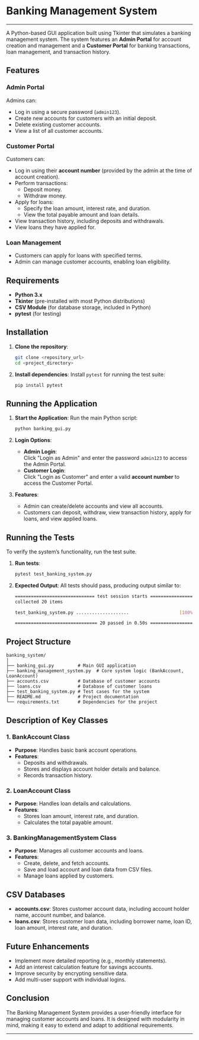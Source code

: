# Banking Management System
---

A Python-based GUI application built using Tkinter that simulates a banking management system. The system features an **Admin Portal** for account creation and management and a **Customer Portal** for banking transactions, loan management, and transaction history.

## Features

### **Admin Portal**  
Admins can:
- Log in using a secure password (`admin123`).
- Create new accounts for customers with an initial deposit.
- Delete existing customer accounts.
- View a list of all customer accounts.

### **Customer Portal**  
Customers can:
- Log in using their **account number** (provided by the admin at the time of account creation).
- Perform transactions:
  - Deposit money.
  - Withdraw money.
- Apply for loans:
  - Specify the loan amount, interest rate, and duration.
  - View the total payable amount and loan details.
- View transaction history, including deposits and withdrawals.
- View loans they have applied for.

### **Loan Management**  
- Customers can apply for loans with specified terms.
- Admin can manage customer accounts, enabling loan eligibility.

## Requirements

- **Python 3.x**  
- **Tkinter** (pre-installed with most Python distributions)
- **CSV Module** (for database storage, included in Python)
- **pytest** (for testing)

## Installation

1. **Clone the repository**:
   ```bash
   git clone <repository_url>
   cd <project_directory>
   ```

2. **Install dependencies**:
   Install `pytest` for running the test suite:
   ```bash
   pip install pytest
   ```

## Running the Application

1. **Start the Application**:
   Run the main Python script:
   ```bash
   python banking_gui.py
   ```

2. **Login Options**:
   - **Admin Login**:  
     Click "Login as Admin" and enter the password `admin123` to access the Admin Portal.  
   - **Customer Login**:  
     Click "Login as Customer" and enter a valid **account number** to access the Customer Portal.

3. **Features**:
   - Admin can create/delete accounts and view all accounts.
   - Customers can deposit, withdraw, view transaction history, apply for loans, and view applied loans.

## Running the Tests

To verify the system’s functionality, run the test suite.

1. **Run tests**:
   ```bash
   pytest test_banking_system.py
   ```

2. **Expected Output**:
   All tests should pass, producing output similar to:
   ```bash
   ============================== test session starts ==============================
   collected 20 items

   test_banking_system.py ....................                   [100%]

   =============================== 20 passed in 0.50s ==============================
   ```

## Project Structure

```
banking_system/
│
├── banking_gui.py         # Main GUI application
├── banking_management_system.py  # Core system logic (BankAccount, LoanAccount)
├── accounts.csv           # Database of customer accounts
├── loans.csv              # Database of customer loans
├── test_banking_system.py # Test cases for the system
├── README.md              # Project documentation
└── requirements.txt       # Dependencies for the project
```

## Description of Key Classes

### 1. **BankAccount Class**  
- **Purpose**: Handles basic bank account operations.  
- **Features**:
  - Deposits and withdrawals.
  - Stores and displays account holder details and balance.
  - Records transaction history.

### 2. **LoanAccount Class**  
- **Purpose**: Handles loan details and calculations.  
- **Features**:
  - Stores loan amount, interest rate, and duration.
  - Calculates the total payable amount.

### 3. **BankingManagementSystem Class**  
- **Purpose**: Manages all customer accounts and loans.  
- **Features**:
  - Create, delete, and fetch accounts.
  - Save and load account and loan data from CSV files.
  - Manage loans applied by customers.

## CSV Databases

- **accounts.csv**: Stores customer account data, including account holder name, account number, and balance.
- **loans.csv**: Stores customer loan data, including borrower name, loan ID, loan amount, interest rate, and duration.

## Future Enhancements

- Implement more detailed reporting (e.g., monthly statements).
- Add an interest calculation feature for savings accounts.
- Improve security by encrypting sensitive data.
- Add multi-user support with individual logins.

## Conclusion

The Banking Management System provides a user-friendly interface for managing customer accounts and loans. It is designed with modularity in mind, making it easy to extend and adapt to additional requirements.

---

